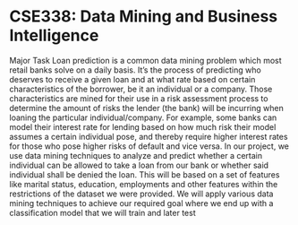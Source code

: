 # CSE338: Data Mining and Business Intelligence
Major Task
Loan prediction is a common data mining problem which most retail banks solve on a 
daily basis. It’s the process of predicting who deserves to receive a given loan and at what 
rate based on certain characteristics of the borrower, be it an individual or a company. 
Those characteristics are mined for their use in a risk assessment process to determine 
the amount of risks the lender (the bank) will be incurring when loaning the particular 
individual/company. For example, some banks can model their interest rate for lending 
based on how much risk their model assumes a certain individual pose, and thereby 
require higher interest rates for those who pose higher risks of default and vice versa.
In our project, we use data mining techniques to analyze and predict whether a certain 
individual can be allowed to take a loan from our bank or whether said individual shall be 
denied the loan. This will be based on a set of features like marital status, education, 
employments and other features within the restrictions of the dataset we were provided. 
We will apply various data mining techniques to achieve our required goal where we end 
up with a classification model that we will train and later test
